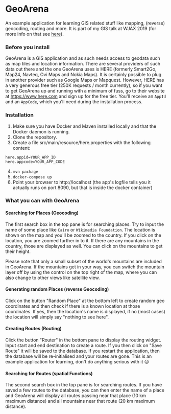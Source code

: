 # GeoArena
An example application for learning GIS related stuff like mapping, (reverse) geocoding, routing and more. 
It is part of my GIS talk at WJAX 2019 (for more info on that see [here](https://jax.de/web-development-javascript/geographie-geometrie-und-der-ganze-rest-warum-die-erde-doch-flach-ist)).

### Before you install
GeoArena is a GIS application and as such needs access to geodata such as map tiles and location information. There are several providers of such data out there and the one GeoArena uses is HERE (formerly Smart2Go, Map24, Navteq, Ovi Maps and Nokia Maps). It is certainly possible to plug in another provider such as Google Maps or Mapquest. However, HERE has a very generous free tier (250K requests / month currently), so if you want to get GeoArena up and running with a minimum of fuss, go to their website at https://www.here.com and sign up for the free tier. You'll receive an `AppId` and an `AppCode`, which you'll need during the installation process.

### Installation
1. Make sure you have Docker and Maven installed locally and that the Docker daemon is running.
2. Clone the repository.
3. Create a file src/main/resource/here.properties with the following content:
```
here.appid=YOUR_APP_ID
here.appcode=YOUR_APP_CODE
```
4. `mvn package`
5. `docker-compose up`
6. Point your browser to http://localhost (the app's logfile tells you it actually runs on port 8090, but that is inside the docker container)

### What you can with GeoArena
#### Searching for Places (Geocoding)
The first search box in the top pane is for searching places. Try to input the name of some place like `Cairo` or `Wikimedia Foundation`. The location is shown on the map and you'll be zoomed to the country. If you click on the location, you are zoomed further in to it. If there are any mountains in the country, those are displayed as well. You can click on the mountains to get their height.

Please note that only a small subset of the world's mountains are included in GeoArena. If the mountains get in your way, you can switch the mountain layer off by using the control on the top right of the map, where you can also change to other views like satellite view.

#### Generating random Places (reverse Geocoding)
Click on the button "Random Place" at the bottom left to create random geo coordinates and then check if there is a known location at those coordinates. If yes, then the location's name is displayed, if no (most cases) the location will simply say "nothing to see here".

#### Creating Routes (Routing)
Click the button "Router" in the bottom pane to display the routing widget. Input start and end destination to create a route. If you then click on "Save Route" it will be saved to the database. If you restart the application, then the database will be re-initialised and your routes are gone. This is an example application for learning, don't do anything serious with it :wink:

#### Searching for Routes (spatial Functions)
The second search box in the top pane is for searching routes. If you have saved a few routes to the database, you can then enter the name of a place and GeoArena will display all routes passing near that place (10 km maximum distance) and all mountains near that route (20 km maximum distance).
